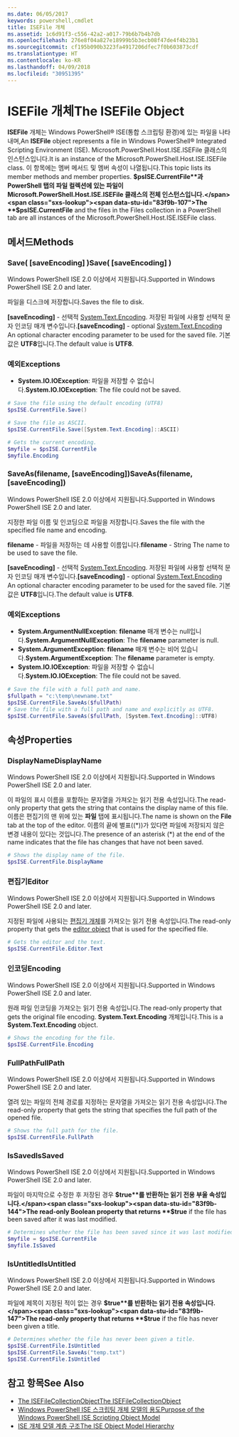 ```yaml
---
ms.date: 06/05/2017
keywords: powershell,cmdlet
title: ISEFile 개체
ms.assetid: 1c6d91f3-c556-42a2-a017-79b6b7b4b7db
ms.openlocfilehash: 276e8f04a827e18999b5b3ecb08f47de4f4b23b1
ms.sourcegitcommit: cf195b090b3223fa4917206dfec7f0b603873cdf
ms.translationtype: HT
ms.contentlocale: ko-KR
ms.lasthandoff: 04/09/2018
ms.locfileid: "30951395"
---
```

# <a name="the-isefile-object"></a><span data-ttu-id="83f9b-103">ISEFile 개체</span><span class="sxs-lookup"><span data-stu-id="83f9b-103">The ISEFile Object</span></span>

<span data-ttu-id="83f9b-104">**ISEFile** 개체는 Windows PowerShell® ISE(통합 스크립팅 환경)에 있는 파일을 나타내며,</span><span class="sxs-lookup"><span data-stu-id="83f9b-104">An **ISEFile** object represents a file in Windows PowerShell® Integrated Scripting Environment (ISE).</span></span> <span data-ttu-id="83f9b-105">Microsoft.PowerShell.Host.ISE.ISEFile 클래스의 인스턴스입니다.</span><span class="sxs-lookup"><span data-stu-id="83f9b-105">It is an instance of the Microsoft.PowerShell.Host.ISE.ISEFile class.</span></span> <span data-ttu-id="83f9b-106">이 항목에는 멤버 메서드 및 멤버 속성이 나열됩니다.</span><span class="sxs-lookup"><span data-stu-id="83f9b-106">This topic lists its member methods and member properties.</span></span> <span data-ttu-id="83f9b-107">**$psISE.CurrentFile**과 PowerShell 탭의 파일 컬렉션에 있는 파일이 Microsoft.PowerShell.Host.ISE.ISEFile 클래스의 전체 인스턴스입니다.</span><span class="sxs-lookup"><span data-stu-id="83f9b-107">The **$psISE.CurrentFile** and the files in the Files collection in a PowerShell tab are all instances of the Microsoft.PowerShell.Host.ISE.ISEFile class.</span></span>

## <a name="methods"></a><span data-ttu-id="83f9b-108">메서드</span><span class="sxs-lookup"><span data-stu-id="83f9b-108">Methods</span></span>

### <a name="save-saveencoding-"></a><span data-ttu-id="83f9b-109">Save\( \[saveEncoding\] \)</span><span class="sxs-lookup"><span data-stu-id="83f9b-109">Save\( \[saveEncoding\] \)</span></span>

<span data-ttu-id="83f9b-110">Windows PowerShell ISE 2.0 이상에서 지원됩니다.</span><span class="sxs-lookup"><span data-stu-id="83f9b-110">Supported in Windows PowerShell ISE 2.0 and later.</span></span>

<span data-ttu-id="83f9b-111">파일을 디스크에 저장합니다.</span><span class="sxs-lookup"><span data-stu-id="83f9b-111">Saves the file to disk.</span></span>

<span data-ttu-id="83f9b-112">**\[saveEncoding\]** - 선택적 [System.Text.Encoding](http://msdn.microsoft.com/library/system.text.encoding.aspx). 저장된 파일에 사용할 선택적 문자 인코딩 매개 변수입니다.</span><span class="sxs-lookup"><span data-stu-id="83f9b-112">**\[saveEncoding\]** - optional [System.Text.Encoding](http://msdn.microsoft.com/library/system.text.encoding.aspx) An optional character encoding parameter to be used for the saved file.</span></span> <span data-ttu-id="83f9b-113">기본값은 **UTF8**입니다.</span><span class="sxs-lookup"><span data-stu-id="83f9b-113">The default value is **UTF8**.</span></span>

### <a name="exceptions"></a><span data-ttu-id="83f9b-114">예외</span><span class="sxs-lookup"><span data-stu-id="83f9b-114">Exceptions</span></span>

- <span data-ttu-id="83f9b-115">**System.IO.IOException**: 파일을 저장할 수 없습니다.</span><span class="sxs-lookup"><span data-stu-id="83f9b-115">**System.IO.IOException**: The file could not be saved.</span></span>

```powershell
# Save the file using the default encoding (UTF8)
$psISE.CurrentFile.Save()

# Save the file as ASCII.
$psISE.CurrentFile.Save([System.Text.Encoding]::ASCII)

# Gets the current encoding.
$myfile = $psISE.CurrentFile
$myfile.Encoding
```

### <a name="saveasfilename-saveencoding"></a><span data-ttu-id="83f9b-116">SaveAs\(filename, \[saveEncoding\]\)</span><span class="sxs-lookup"><span data-stu-id="83f9b-116">SaveAs\(filename, \[saveEncoding\]\)</span></span>

<span data-ttu-id="83f9b-117">Windows PowerShell ISE 2.0 이상에서 지원됩니다.</span><span class="sxs-lookup"><span data-stu-id="83f9b-117">Supported in Windows PowerShell ISE 2.0 and later.</span></span>

<span data-ttu-id="83f9b-118">지정한 파일 이름 및 인코딩으로 파일을 저장합니다.</span><span class="sxs-lookup"><span data-stu-id="83f9b-118">Saves the file with the specified file name and encoding.</span></span>

<span data-ttu-id="83f9b-119">**filename** - 파일을 저장하는 데 사용할 이름입니다.</span><span class="sxs-lookup"><span data-stu-id="83f9b-119">**filename** - String The name to be used to save the file.</span></span>

<span data-ttu-id="83f9b-120">**\[saveEncoding\]** - 선택적 [System.Text.Encoding](http://msdn.microsoft.com/library/system.text.encoding.aspx). 저장된 파일에 사용할 선택적 문자 인코딩 매개 변수입니다.</span><span class="sxs-lookup"><span data-stu-id="83f9b-120">**\[saveEncoding\]** - optional [System.Text.Encoding](http://msdn.microsoft.com/library/system.text.encoding.aspx) An optional character encoding parameter to be used for the saved file.</span></span> <span data-ttu-id="83f9b-121">기본값은 **UTF8**입니다.</span><span class="sxs-lookup"><span data-stu-id="83f9b-121">The default value is **UTF8**.</span></span>

### <a name="exceptions"></a><span data-ttu-id="83f9b-122">예외</span><span class="sxs-lookup"><span data-stu-id="83f9b-122">Exceptions</span></span>

- <span data-ttu-id="83f9b-123">**System.ArgumentNullException**: **filename** 매개 변수는 null입니다.</span><span class="sxs-lookup"><span data-stu-id="83f9b-123">**System.ArgumentNullException**: The **filename** parameter is null.</span></span>
- <span data-ttu-id="83f9b-124">**System.ArgumentException**: **filename** 매개 변수는 비어 있습니다.</span><span class="sxs-lookup"><span data-stu-id="83f9b-124">**System.ArgumentException**: The **filename** parameter is empty.</span></span>
- <span data-ttu-id="83f9b-125">**System.IO.IOException**: 파일을 저장할 수 없습니다.</span><span class="sxs-lookup"><span data-stu-id="83f9b-125">**System.IO.IOException**: The file could not be saved.</span></span>

```powershell
# Save the file with a full path and name.
$fullpath = "c:\temp\newname.txt"
$psISE.CurrentFile.SaveAs($fullPath)
# Save the file with a full path and name and explicitly as UTF8.
$psISE.CurrentFile.SaveAs($fullPath, [System.Text.Encoding]::UTF8)
```

## <a name="properties"></a><span data-ttu-id="83f9b-126">속성</span><span class="sxs-lookup"><span data-stu-id="83f9b-126">Properties</span></span>

### <a name="displayname"></a><span data-ttu-id="83f9b-127">DisplayName</span><span class="sxs-lookup"><span data-stu-id="83f9b-127">DisplayName</span></span>

<span data-ttu-id="83f9b-128">Windows PowerShell ISE 2.0 이상에서 지원됩니다.</span><span class="sxs-lookup"><span data-stu-id="83f9b-128">Supported in Windows PowerShell ISE 2.0 and later.</span></span>

<span data-ttu-id="83f9b-129">이 파일의 표시 이름을 포함하는 문자열을 가져오는 읽기 전용 속성입니다.</span><span class="sxs-lookup"><span data-stu-id="83f9b-129">The read-only property that gets the string that contains the display name of this file.</span></span> <span data-ttu-id="83f9b-130">이름은 편집기의 맨 위에 있는 **파일** 탭에 표시됩니다.</span><span class="sxs-lookup"><span data-stu-id="83f9b-130">The name is shown on the **File** tab at the top of the editor.</span></span> <span data-ttu-id="83f9b-131">이름의 끝에 별표(\(\*\))가 있다면 파일에 저장되지 않은 변경 내용이 있다는 것입니다.</span><span class="sxs-lookup"><span data-stu-id="83f9b-131">The presence of an asterisk \(\*\) at the end of the name indicates that the file has changes that have not been saved.</span></span>

```powershell
# Shows the display name of the file.
$psISE.CurrentFile.DisplayName
```

### <a name="editor"></a><span data-ttu-id="83f9b-132">편집기</span><span class="sxs-lookup"><span data-stu-id="83f9b-132">Editor</span></span>

<span data-ttu-id="83f9b-133">Windows PowerShell ISE 2.0 이상에서 지원됩니다.</span><span class="sxs-lookup"><span data-stu-id="83f9b-133">Supported in Windows PowerShell ISE 2.0 and later.</span></span>

<span data-ttu-id="83f9b-134">지정된 파일에 사용되는 [편집기 개체](The-ISEEditor-Object.md)를 가져오는 읽기 전용 속성입니다.</span><span class="sxs-lookup"><span data-stu-id="83f9b-134">The read-only property that gets the [editor object](The-ISEEditor-Object.md) that is used for the specified file.</span></span>

```powershell
# Gets the editor and the text.
$psISE.CurrentFile.Editor.Text
```

### <a name="encoding"></a><span data-ttu-id="83f9b-135">인코딩</span><span class="sxs-lookup"><span data-stu-id="83f9b-135">Encoding</span></span>

<span data-ttu-id="83f9b-136">Windows PowerShell ISE 2.0 이상에서 지원됩니다.</span><span class="sxs-lookup"><span data-stu-id="83f9b-136">Supported in Windows PowerShell ISE 2.0 and later.</span></span>

<span data-ttu-id="83f9b-137">원래 파일 인코딩을 가져오는 읽기 전용 속성입니다.</span><span class="sxs-lookup"><span data-stu-id="83f9b-137">The read-only property that gets the original file encoding.</span></span> <span data-ttu-id="83f9b-138">**System.Text.Encoding** 개체입니다.</span><span class="sxs-lookup"><span data-stu-id="83f9b-138">This is a **System.Text.Encoding** object.</span></span>

```powershell
# Shows the encoding for the file.
$psISE.CurrentFile.Encoding
```

### <a name="fullpath"></a><span data-ttu-id="83f9b-139">FullPath</span><span class="sxs-lookup"><span data-stu-id="83f9b-139">FullPath</span></span>

<span data-ttu-id="83f9b-140">Windows PowerShell ISE 2.0 이상에서 지원됩니다.</span><span class="sxs-lookup"><span data-stu-id="83f9b-140">Supported in Windows PowerShell ISE 2.0 and later.</span></span>

<span data-ttu-id="83f9b-141">열려 있는 파일의 전체 경로를 지정하는 문자열을 가져오는 읽기 전용 속성입니다.</span><span class="sxs-lookup"><span data-stu-id="83f9b-141">The read-only property that gets the string that specifies the full path of the opened file.</span></span>

```powershell
# Shows the full path for the file.
$psISE.CurrentFile.FullPath
```

### <a name="issaved"></a><span data-ttu-id="83f9b-142">IsSaved</span><span class="sxs-lookup"><span data-stu-id="83f9b-142">IsSaved</span></span>

<span data-ttu-id="83f9b-143">Windows PowerShell ISE 2.0 이상에서 지원됩니다.</span><span class="sxs-lookup"><span data-stu-id="83f9b-143">Supported in Windows PowerShell ISE 2.0 and later.</span></span>

<span data-ttu-id="83f9b-144">파일이 마지막으로 수정한 후 저장된 경우 **$true**를 반환하는 읽기 전용 부울 속성입니다.</span><span class="sxs-lookup"><span data-stu-id="83f9b-144">The read-only Boolean property that returns **$true** if the file has been saved after it was last modified.</span></span>

```powershell
# Determines whether the file has been saved since it was last modified.
$myfile = $psISE.CurrentFile
$myfile.IsSaved
```

### <a name="isuntitled"></a><span data-ttu-id="83f9b-145">IsUntitled</span><span class="sxs-lookup"><span data-stu-id="83f9b-145">IsUntitled</span></span>

<span data-ttu-id="83f9b-146">Windows PowerShell ISE 2.0 이상에서 지원됩니다.</span><span class="sxs-lookup"><span data-stu-id="83f9b-146">Supported in Windows PowerShell ISE 2.0 and later.</span></span>

<span data-ttu-id="83f9b-147">파일에 제목이 지정된 적이 없는 경우 **$true**를 반환하는 읽기 전용 속성입니다.</span><span class="sxs-lookup"><span data-stu-id="83f9b-147">The read-only property that returns **$true** if the file has never been given a title.</span></span>

```powershell
# Determines whether the file has never been given a title.
$psISE.CurrentFile.IsUntitled
$psISE.CurrentFile.SaveAs("temp.txt")
$psISE.CurrentFile.IsUntitled
```

## <a name="see-also"></a><span data-ttu-id="83f9b-148">참고 항목</span><span class="sxs-lookup"><span data-stu-id="83f9b-148">See Also</span></span>

- [<span data-ttu-id="83f9b-149">The ISEFileCollectionObject</span><span class="sxs-lookup"><span data-stu-id="83f9b-149">The ISEFileCollectionObject</span></span>](The-ISEFileCollection-Object.md)
- [<span data-ttu-id="83f9b-150">Windows PowerShell ISE 스크립팅 개체 모델의 용도</span><span class="sxs-lookup"><span data-stu-id="83f9b-150">Purpose of the Windows PowerShell ISE Scripting Object Model</span></span>](Purpose-of-the-Windows-PowerShell-ISE-Scripting-Object-Model.md)
- [<span data-ttu-id="83f9b-151">ISE 개체 모델 계층 구조</span><span class="sxs-lookup"><span data-stu-id="83f9b-151">The ISE Object Model Hierarchy</span></span>](The-ISE-Object-Model-Hierarchy.md)